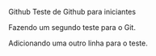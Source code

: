 Github
Teste de Github para iniciantes

Fazendo um segundo teste para o Git.

Adicionando uma outro linha para o teste.
